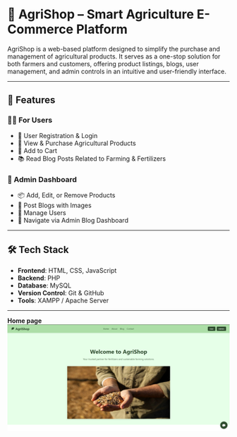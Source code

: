 # 🌾 AgriShop – Smart Agriculture E-Commerce Platform

AgriShop is a web-based platform designed to simplify the purchase and management of agricultural products. It serves as a one-stop solution for both farmers and customers, offering product listings, blogs, user management, and admin controls in an intuitive and user-friendly interface.

---

## 🚀 Features

### 👨‍🌾 For Users
- 🔐 User Registration & Login
- 🛒 View & Purchase Agricultural Products
- 🧾 Add to Cart 
- 📚 Read Blog Posts Related to Farming & Fertilizers

### 🔐 Admin Dashboard
- 📦 Add, Edit, or Remove Products
- 📝 Post Blogs with Images
- 🧑 Manage Users 
- 🧭 Navigate via Admin Blog Dashboard

---

## 🛠️ Tech Stack

- **Frontend**: HTML, CSS, JavaScript  
- **Backend**: PHP  
- **Database**: MySQL  
- **Version Control**: Git & GitHub  
- **Tools**: XAMPP / Apache Server

---
**Home page**
![home Page Screenshot](images/home_page.png)






